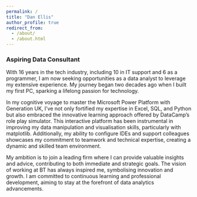 ```yaml
---
permalink: /
title: "Dan Ellis"
author_profile: true
redirect_from: 
  - /about/
  - /about.html
---
```


### Aspiring Data Consultant

With 16 years in the tech industry, including 10 in IT support and 6 as a programmer, I am now seeking opportunities as a data analyst to leverage my extensive experience. My journey began two decades ago when I built my first PC, sparking a lifelong passion for technology.

In my cognitive voyage to master the Microsoft Power Platform with Generation UK, I’ve not only fortified my expertise in Excel, SQL, and Python but also embraced the innovative learning approach offered by DataCamp’s role play simulator. This interactive platform has been instrumental in improving my data manipulation and visualisation skills, particularly with matplotlib. Additionally, my ability to configure IDEs and support colleagues showcases my commitment to teamwork and technical expertise, creating a dynamic and skilled team environment.

My ambition is to join a leading firm where I can provide valuable insights and advice, contributing to both immediate and strategic goals. The vision of working at BT has always inspired me, symbolising innovation and growth. I am committed to continuous learning and professional development, aiming to stay at the forefront of data analytics advancements.
